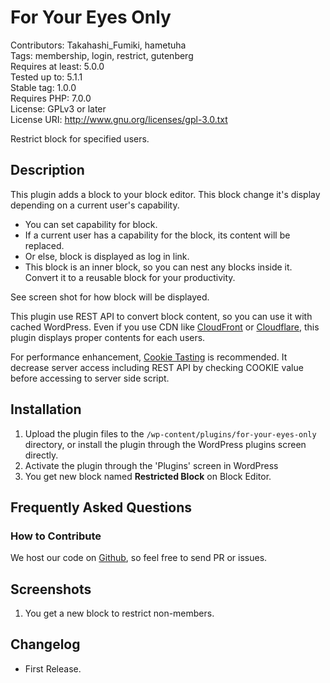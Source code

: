 # For Your Eyes Only

Contributors: Takahashi_Fumiki, hametuha  
Tags: membership, login, restrict, gutenberg  
Requires at least: 5.0.0  
Tested up to: 5.1.1  
Stable tag: 1.0.0  
Requires PHP: 7.0.0  
License: GPLv3 or later  
License URI: http://www.gnu.org/licenses/gpl-3.0.txt

Restrict block for specified users.

## Description

This plugin adds a block to your block editor.
This block change it's display depending on a current user's capability.

* You can set capability for block.
* If a current user has a capability for the block, its content will be replaced.
* Or else, block is displayed as log in link.
* This block is an inner block, so you can nest any blocks inside it. Convert it to a reusable block for your productivity.

See screen shot for how block will be displayed.

This plugin use REST API to convert block content, so you can use it with cached WordPress.
Even if you use CDN like [CloudFront](https://aws.amazon.com/cloudfront/) or [Cloudflare](https://www.cloudflare.com/), this plugin displays proper contents for each users.

For performance enhancement, [Cookie Tasting](https://wordpress.org/plugins/cookie-tasting/) is recommended.
It decrease server access including REST API by checking COOKIE value before accessing to server side script.

## Installation

1. Upload the plugin files to the `/wp-content/plugins/for-your-eyes-only` directory, or install the plugin through the WordPress plugins screen directly.
2. Activate the plugin through the 'Plugins' screen in WordPress
3. You get new block named **Restricted Block** on Block Editor.

## Frequently Asked Questions

### How to Contribute

We host our code on [Github](https://github.com/hametuha/for-your-eyes-only), so feel free to send PR or issues.

## Screenshots

1. You get a new block to restrict non-members.

## Changelog

* First Release.
